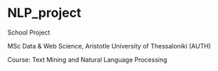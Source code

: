 # NLP_project
School Project

MSc Data & Web Science, Aristotle University of Thessaloniki (AUTH)

Course: Text Mining and Natural Language Processing
